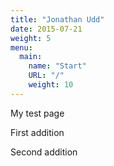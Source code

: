 ```yaml
---
title: "Jonathan Udd"
date: 2015-07-21
weight: 5
menu:
  main:
    name: "Start"
    URL: "/"
    weight: 10
---
```


My test page


First addition

Second addition
